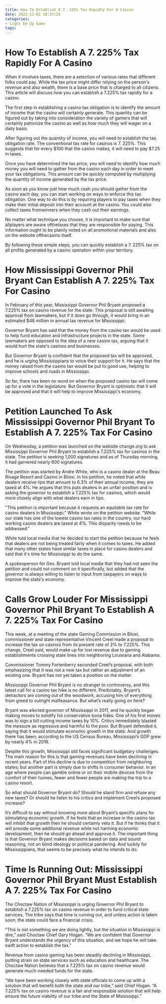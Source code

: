 ```yaml
---
title: How To Establish A 7. 225% Tax Rapidly For A Casino 
date: 2022-11-02 18:37:23
categories:
- Light Em Up Game
tags:
---
```



#  How To Establish A 7. 225% Tax Rapidly For A Casino 

When it involves taxes, there are a selection of various rates that different folks could pay. While the tax price might differ relying on the person's revenue and also wealth, there is a base price that is charged to all citizens. This article will discuss how you can establish a 7.225% tax rapidly for a casino.

The first step in establishing a casino tax obligation is to identify the amount of income that the casino will certainly generate. This quantity can be figured out by taking into consideration the variety of gamers that will certainly patronize the casino as well as how much they will wager on a daily basis. 

After figuring out the quantity of income, you will need to establish the tax obligation rate. The conventional tax rate for casinos is 7. 225%. This suggests that for every $100 that the casino makes, it will need to pay $7.25 in taxes. 

Once you have determined the tax price, you will need to identify how much money you will need to gather from the casino each day in order to meet your tax obligations. This amount can be quickly computed by multiplying the quantity of income generated by the tax price. 

As soon as you know just how much cash you should gather from the casino each day, you can start working on ways to enforce this tax obligation. One way to do this is by requiring players to pay taxes when they make their initial deposit into their account at the casino. You could also collect taxes fromwinners when they cash out their earnings. 

No matter what technique you choose, it is important to make sure that allplayers are aware ofthetaxes that they are responsible for paying. This information ought to be plainly noted on all promotional materials and also on the website ofthecasino itself. 

By following these simple steps, you can quickly establish a 7. 225% tax on all profits generated by a casino operation within your territory.

#  How Mississippi Governor Phil Bryant Can Establish A 7. 225% Tax For Casino 

In February of this year, Mississippi Governor Phil Bryant proposed a 7.225% tax on casino revenue for the state. This proposal is still awaiting approval from lawmakers, but if it does go through, it would bring in an estimated $48 million in annual tax revenue for Mississippi. 

Governor Bryant has said that the money from the casino tax would be used to help fund education and infrastructure projects in the state. Some lawmakers are opposed to the idea of a new casino tax, arguing that it would hurt the state's casinos and businesses. 

But Governor Bryant is confident that the proposed tax will be approved, and he is urging Mississippians to voice their support for it. He says that the money raised from the casino tax would be put to good use, helping to improve schools and roads in Mississippi. 

So far, there has been no word on when the proposed casino tax will come up for a vote in the legislature. But Governor Bryant is optimistic that it will be approved and that it will help to improve Mississippi's economy.

#  Petition Launched To Ask Mississippi Governor Phil Bryant To Establish A 7. 225% Tax For Casino 

On Wednesday, a petition was launched on the website change.org to ask Mississippi Governor Phil Bryant to establish a 7.225% tax for casinos in the state. The petition is seeking 1,000 signatures and as of Thursday morning, it had garnered nearly 600 signatures.

The petition was started by Andre White, who is a casino dealer at the Beau Rivage Resort and Casino in Biloxi. In his petition, he noted that while dealers receive tips that amount to 6.3% of their annual income, they are taxed at 4%. He argues that this puts dealers in an unfair position and is asking the governor to establish a 7.225% tax for casinos, which would more closely align with what dealers earn in tips.

"This petition is important because it requests an equitable tax rate for casino dealers in Mississippi," White wrote on the petition website. "While our state has one of the lowest casino tax rates in the country, our hard working casino dealers are taxed at 4%. This disparity needs to be addressed."

White told local media that he decided to start the petition because he feels that dealers are not being treated fairly when it comes to taxes. He added that many other states have similar taxes in place for casino dealers and said that it's time for Mississippi to do the same.

A spokesperson for Gov. Bryant told local media that they had not seen the petition and could not comment on it specifically, but added that the governor is always willing to listen to input from taxpayers on ways to improve the state's economy.

#  Calls Grow Louder For Mississippi Governor Phil Bryant To Establish A 7. 225% Tax For Casino 

This week, at a meeting of the state Gaming Commission in Biloxi, commissioner and state representative Vincent Creel made a proposal to increase the tax on casinos from its present rate of 2% to 7.225%. This change, Creel said, would make up for lost revenue due to gaming establishments crossing state lines into neighboring Louisiana and Alabama. 

Commissioner Tommy Fortenberry seconded Creel’s proposal, with both emphasizing that it was not a new tax but rather an adjustment of an existing one. Bryant has not yet taken a position on the matter.

Mississippi Governor Phil Bryant is no stranger to controversy, and this latest call for a casino tax hike is no different. Predictably, Bryant’s detractors are coming out of the woodwork, accusing him of everything from greed to outright malfeasance. But what’s really going on here?

Bryant was elected governor of Mississippi in 2011, and he quickly began making moves to solidify his conservative bona fides. One of his first moves was to sign a bill cutting income taxes by 10%. Critics immediately blasted the measure as regressive and harmful to the poor. But Bryant defended it, saying that it would stimulate economic growth in the state. And growth there has been; according to the US Census Bureau, Mississippi’s GDP grew by nearly 4% in 2016.

Despite this growth, Mississippi still faces significant budgetary challenges. The main reason for this is that gaming revenues have been declining in recent years. Part of this decline is due to competition from neighboring states; but another part is simply due to shifts in consumer behavior. In an age where people can gamble online or on their mobile devices from the comfort of their homes, fewer and fewer people are making the trip to a casino resort.

So what should Governor Bryant do? Should he stand firm and refuse any new taxes? Or should he listen to his critics and implement Creel’s proposed increase?

It’s difficult to say without knowing more about Bryant’s specific plans for stimulating economic growth. If he feels that an increase in the casino tax will inhibit that growth then he should certainly veto it. But if he thinks that it will provide some additional revenue while not harming economic development, then he should go ahead and approve it.
The important thing is that Governor Bryant makes decisions based on data and sound reasoning, not on blind ideology or political pandering. And luckily for Mississippians, that seems to be precisely what he intends to do.

#  Time Is Running Out: Mississippi Governor Phil Bryant Must Establish A 7. 225% Tax For Casino

The Choctaw Nation of Mississippi is urging Governor Phil Bryant to establish a 7.225% tax on casino revenue in order to fund critical state services. The tribe says that time is running out, and unless action is taken soon, the state could face a financial crisis.

“This is not something we are doing lightly, but the situation in Mississippi is dire,” said Choctaw Chief Gary Hogan. “We are confident that Governor Bryant understands the urgency of this situation, and we hope he will take swift action to establish the tax.”

Revenue from casino gaming has been steadily declining in Mississippi, putting strain on state services such as education and healthcare. The Choctaw Nation believes that a 7.225% tax on casino revenue would generate much-needed funds for the state.

“We have been working closely with state officials to come up with a solution that will benefit both the state and our tribe,” said Chief Hogan. “A 7.225% tax on casino revenue is a fair and responsible solution that will help ensure the future viability of our tribe and the State of Mississippi.”